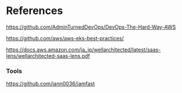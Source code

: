 # References

https://github.com/AdminTurnedDevOps/DevOps-The-Hard-Way-AWS

https://github.com/aws/aws-eks-best-practices/

https://docs.aws.amazon.com/ja_jp/wellarchitected/latest/saas-lens/wellarchitected-saas-lens.pdf

### Tools

https://github.com/iann0036/iamfast
